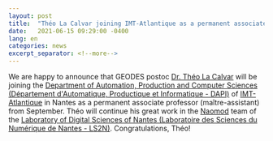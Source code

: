 ```yaml
---
layout: post
title:  "Théo La Calvar joining IMT-Atlantique as a permanent associate professor"
date:   2021-06-15 09:29:00 -0400
lang: en
categories: news
excerpt_separator: <!--more-->
---
```

We are happy to announce that GEODES postoc [Dr. Théo La Calvar](https://theo.lecalvar.fr/) will be joining the [Department of Automation, Production and Computer Sciences (Département d'Automatique, Productique et Informatique - DAPI)](https://www.imt-atlantique.fr/en/about/departments/automation-cim-and-it) of [IMT-Atlantique](https://www.imt-atlantique.fr/en) in Nantes as a permanent associate professor (maître-assistant) from September. Théo will continue his great work in the [Naomod](https://www.ls2n.fr/equipe/naomod/?lang=en) team of the [Laboratory of Digital Sciences of Nantes (Laboratoire des Sciences du Numérique de Nantes - LS2N)](https://www.ls2n.fr/?lang=en).
Congratulations, Théo!